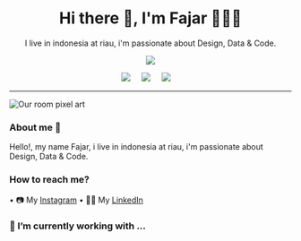 <h1 align='center'> Hi there 👋, I'm Fajar 🧑🏻‍💻</h1>

<p align='center'>
  I live in indonesia at riau, i'm passionate about Design, Data & Code.
</p>

<p align='center'>
  <a href="#"><img src="https://visitor-badge.glitch.me/badge?page_id=jarskiy.jarskiy??style=for-the-badge&logo=appveyor"></a>
</p>

<p align='center'>
  <a href="https://twitter.com/itsjarskiy"><img src="https://img.shields.io/badge/twitter-%231DA1F2.svg?&style=for-the-badge&logo=twitter&logoColor=white" /></a>&nbsp;&nbsp;&nbsp;&nbsp;
  <a href="https://www.linkedin.com/in/fajar-subarkah-088137129/"><img src="https://img.shields.io/badge/linkedin-%230077B5.svg?&style=for-the-badge&logo=linkedin&logoColor=white" /></a>&nbsp;&nbsp;&nbsp;&nbsp;
  <a href="mailto:jarskiy@gmail.com?subject=Olá%20Stefany"><img src="https://img.shields.io/badge/gmail-%23D14836.svg?&style=for-the-badge&logo=gmail&logoColor=white" /></a>&nbsp;&nbsp;&nbsp;&nbsp;
</p>

<hr>

![Our room pixel art](https://user-images.githubusercontent.com/74707401/132700142-e42ca470-a607-4ebe-abaf-cac3891f707c.gif)

### About me 🧒

Hello!, my name Fajar, i live in indonesia at riau, i'm passionate about Design, Data & Code. 

### How to reach me?

 • 📷 My [Instagram](https://www.instagram.com/jarskiy/)
 • 🧑‍💻 My [LinkedIn](https://www.linkedin.com/in/fajar-subarkah-088137129)

### 🔭 I’m currently working with ...



<!--
**jarskiy/jarskiy** is a ✨ _special_ ✨ repository because its `README.md` (this file) appears on your GitHub profile.

Here are some ideas to get you started:

- 🔭 I’m currently working on ...
- 🌱 I’m currently learning ...
- 👯 I’m looking to collaborate on ...
- 🤔 I’m looking for help with ...
- 💬 Ask me about ...
- 📫 How to reach me: ...
- 😄 Pronouns: ...
- ⚡ Fun fact: ...
-->

